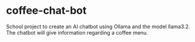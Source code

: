 # coffee-chat-bot
School project to create an AI chatbot using Ollama and the model llama3.2. The chatbot will give information regarding a coffee menu.
